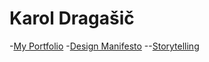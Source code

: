 # Karol Dragašič
-[My Portfolio](https://www.figma.com/proto/PZxLxHCPHRFrsOCNYGlNWf/Untitled?node-id=0-1&t=OSOlXtvctOKAVqXd-1)
-[Design  Manifesto](01-design-manifesto)
--[Storytelling](https://drive.google.com/file/d/1wf2O9m6Gf7ulu34lZx_rfQ0AhP2Pau-J/view?usp=sharing)

